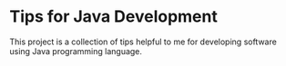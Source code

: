 # Tips for Java Development

This project is a collection of tips helpful to me for developing software using
Java programming language.
